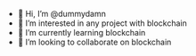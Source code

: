 - 👋 Hi, I’m @dummydamn
- 👀 I’m interested in any project with blockchain
- 🌱 I’m currently learning blockchain
- 💞️ I’m looking to collaborate on blockchain

<!---
dummydamn/dummydamn is a ✨ special ✨ repository because its `README.md` (this file) appears on your GitHub profile.
You can click the Preview link to take a look at your changes.
--->
